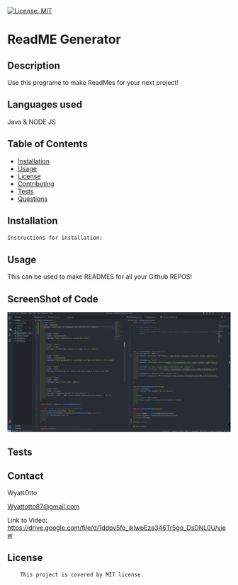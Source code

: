 [![License: MIT](https://img.shields.io/badge/License-MIT-yellow.svg)](https://opensource.org/licenses/MIT)

# ReadME Generator

## Description

Use this programe to make ReadMes for your next project!

## Languages used

Java & NODE JS

## Table of Contents
  
  - [Installation](#installation)
  - [Usage](#usage)
  - [License](#license)
  - [Contributing](#contributing)
  - [Tests](#tests)
  - [Questions](#questions)

## Installation

    Instructions for installation:
    

## Usage

  This can be used to make READMES for all your Github REPOS!


## ScreenShot of Code
  ![readmecode](./assets/SS.png) 
  


## Tests
  

## Contact 
  WyattOtto

  Wyattotto87@gmail.com

Link to Video:
https://drive.google.com/file/d/1ddpv5fe_iklwpEza346Tr5gq_DsDNL0U/view

 ## License 
        This project is covered by MIT license.

